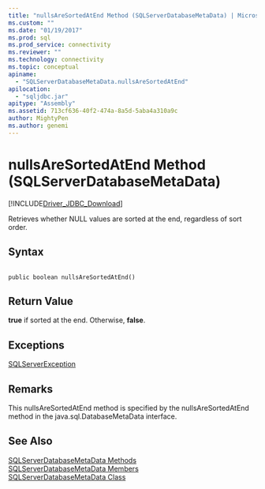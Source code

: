 ```yaml
---
title: "nullsAreSortedAtEnd Method (SQLServerDatabaseMetaData) | Microsoft Docs"
ms.custom: ""
ms.date: "01/19/2017"
ms.prod: sql
ms.prod_service: connectivity
ms.reviewer: ""
ms.technology: connectivity
ms.topic: conceptual
apiname: 
  - "SQLServerDatabaseMetaData.nullsAreSortedAtEnd"
apilocation: 
  - "sqljdbc.jar"
apitype: "Assembly"
ms.assetid: 713cf636-40f2-474a-8a5d-5aba4a310a9c
author: MightyPen
ms.author: genemi
---
```

# nullsAreSortedAtEnd Method (SQLServerDatabaseMetaData)
[!INCLUDE[Driver_JDBC_Download](../../../includes/driver_jdbc_download.md)]

  Retrieves whether NULL values are sorted at the end, regardless of sort order.  
  
## Syntax  
  
```  
  
public boolean nullsAreSortedAtEnd()  
```  
  
## Return Value  
 **true** if sorted at the end. Otherwise, **false**.  
  
## Exceptions  
 [SQLServerException](../../../connect/jdbc/reference/sqlserverexception-class.md)  
  
## Remarks  
 This nullsAreSortedAtEnd method is specified by the nullsAreSortedAtEnd method in the java.sql.DatabaseMetaData interface.  
  
## See Also  
 [SQLServerDatabaseMetaData Methods](../../../connect/jdbc/reference/sqlserverdatabasemetadata-methods.md)   
 [SQLServerDatabaseMetaData Members](../../../connect/jdbc/reference/sqlserverdatabasemetadata-members.md)   
 [SQLServerDatabaseMetaData Class](../../../connect/jdbc/reference/sqlserverdatabasemetadata-class.md)  
  
  
